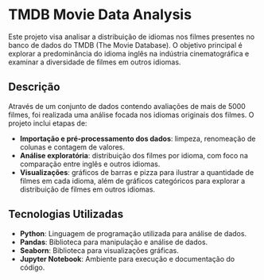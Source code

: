 # TMDB Movie Data Analysis

Este projeto visa analisar a distribuição de idiomas nos filmes presentes no banco de dados do TMDB (The Movie Database). O objetivo principal é explorar a predominância do idioma inglês na indústria cinematográfica e examinar a diversidade de filmes em outros idiomas.

## Descrição

Através de um conjunto de dados contendo avaliações de mais de 5000 filmes, foi realizada uma análise focada nos idiomas originais dos filmes. O projeto inclui etapas de:

- **Importação e pré-processamento dos dados**: limpeza, renomeação de colunas e contagem de valores.
- **Análise exploratória**: distribuição dos filmes por idioma, com foco na comparação entre inglês e outros idiomas.
- **Visualizações**: gráficos de barras e pizza para ilustrar a quantidade de filmes em cada idioma, além de gráficos categóricos para explorar a distribuição de filmes em outros idiomas.

## Tecnologias Utilizadas

- **Python**: Linguagem de programação utilizada para análise de dados.
- **Pandas**: Biblioteca para manipulação e análise de dados.
- **Seaborn**: Biblioteca para visualizações gráficas.
- **Jupyter Notebook**: Ambiente para execução e documentação do código.
